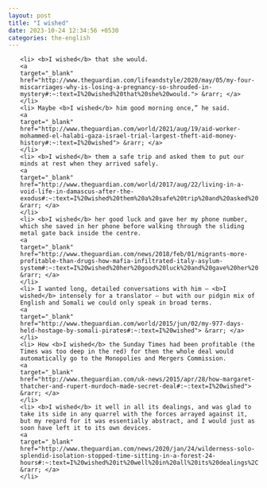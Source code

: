 ```yaml
---
layout: post
title: "I wished"
date: 2023-10-24 12:34:56 +0530
categories: the-english
---
```

<ol>

    <li> <b>I wished</b> that she would.
    <a 
    target="_blank" 
    href="http://www.theguardian.com/lifeandstyle/2020/may/05/my-four-miscarriages-why-is-losing-a-pregnancy-so-shrouded-in-mystery#:~:text=I%20wished%20that%20she%20would."> &rarr; </a>
    </li>
    <li> Maybe <b>I wished</b> him good morning once,” he said.
    <a 
    target="_blank" 
    href="http://www.theguardian.com/world/2021/aug/19/aid-worker-mohammed-el-halabi-gaza-israel-trial-largest-theft-aid-money-history#:~:text=I%20wished"> &rarr; </a>
    </li>
    <li> <b>I wished</b> them a safe trip and asked them to put our minds at rest when they arrived safely.
    <a 
    target="_blank" 
    href="http://www.theguardian.com/world/2017/aug/22/living-in-a-void-life-in-damascus-after-the-exodus#:~:text=I%20wished%20them%20a%20safe%20trip%20and%20asked%20them%20to%20put%20our%20minds%20at%20rest%20when%20they%20arrived%20safely."> &rarr; </a>
    </li>
    <li> <b>I wished</b> her good luck and gave her my phone number, which she saved in her phone before walking through the sliding metal gate back inside the centre.
    <a 
    target="_blank" 
    href="http://www.theguardian.com/news/2018/feb/01/migrants-more-profitable-than-drugs-how-mafia-infiltrated-italy-asylum-system#:~:text=I%20wished%20her%20good%20luck%20and%20gave%20her%20my%20phone%20number%2C%20which%20she%20saved%20in%20her%20phone%20before%20walking%20through%20the%20sliding%20metal%20gate%20back%20inside%20the%20centre."> &rarr; </a>
    </li>
    <li> I wanted long, detailed conversations with him – <b>I wished</b> intensely for a translator – but with our pidgin mix of English and Somali we could only speak in broad terms.
    <a 
    target="_blank" 
    href="http://www.theguardian.com/world/2015/jun/02/my-977-days-held-hostage-by-somali-pirates#:~:text=I%20wished"> &rarr; </a>
    </li>
    <li> How <b>I wished</b> the Sunday Times had been profitable (the Times was too deep in the red) for then the whole deal would automatically go to the Monopolies and Mergers Commission.
    <a 
    target="_blank" 
    href="http://www.theguardian.com/uk-news/2015/apr/28/how-margaret-thatcher-and-rupert-murdoch-made-secret-deal#:~:text=I%20wished"> &rarr; </a>
    </li>
    <li> <b>I wished</b> it well in all its dealings, and was glad to take its side in any quarrel with the forces arrayed against it, but my regard for it was essentially abstract, and I would just as soon have left it to its own devices.
    <a 
    target="_blank" 
    href="http://www.theguardian.com/news/2020/jan/24/wilderness-solo-splendid-isolation-stopped-time-sitting-in-a-forest-24-hours#:~:text=I%20wished%20it%20well%20in%20all%20its%20dealings%2C%20and%20was%20glad%20to%20take%20its%20side%20in%20any%20quarrel%20with%20the%20forces%20arrayed%20against%20it%2C%20but%20my%20regard%20for%20it%20was%20essentially%20abstract%2C%20and%20I%20would%20just%20as%20soon%20have%20left%20it%20to%20its%20own%20devices."> &rarr; </a>
    </li>